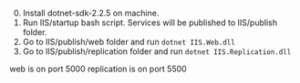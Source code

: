 0. Install dotnet-sdk-2.2.5 on machine.
1. Run IIS/startup bash script. Services will be published to IIS/publish folder.
2. Go to IIS/publish/web folder and run `dotnet IIS.Web.dll`
3. Go to IIS/publish/replication folder and run `dotnet IIS.Replication.dll`

web is on port 5000
replication is on port 5500